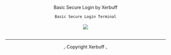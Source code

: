 <center>
  <p align="center">Basic Secure Login by Xerbuff</p>
</center>

<center>
  <p align="center" align-items="center">
     <code>Basic Secure Login Terminal</code><br>
    <br>
    <img align="center" src="https://c.tenor.com/rDcxSVdr7qoAAAAC/itachi-uchiha.gif" /><br><br>
  </p>
</center>

---

<center>
  <p align="center">◞ Copyright Xerbuff ◟</p>
</center>
